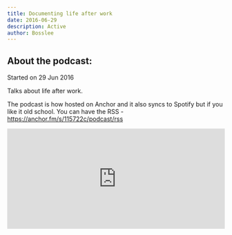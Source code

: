 ```yaml
---
title: Documenting life after work
date: 2016-06-29
description: Active
author: Bosslee
---
```


## About the podcast:
Started on 29 Jun 2016

Talks about life after work. 

The podcast is how hosted on Anchor and it also syncs to Spotify but if you like it old school. You can have the RSS - https://anchor.fm/s/115722c/podcast/rss

<iframe src="https://open.spotify.com/embed-podcast/show/2qXg7WuY5riRoTjho7Sxfp" width="100%" height="232" frameborder="0" allowtransparency="true" allow="encrypted-media"></iframe>